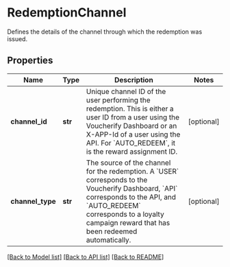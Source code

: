 # RedemptionChannel

Defines the details of the channel through which the redemption was issued.

## Properties

Name | Type | Description | Notes
------------ | ------------- | ------------- | -------------
**channel_id** | **str** | Unique channel ID of the user performing the redemption. This is either a user ID from a user using the Voucherify Dashboard or an X-APP-Id of a user using the API. For &#x60;AUTO_REDEEM&#x60;, it is the reward assignment ID. | [optional] 
**channel_type** | **str** | The source of the channel for the redemption. A &#x60;USER&#x60; corresponds to the Voucherify Dashboard, &#x60;API&#x60; corresponds to the API, and &#x60;AUTO_REDEEM&#x60; corresponds to a loyalty campaign reward that has been redeemed automatically. | [optional] 

[[Back to Model list]](../README.md#documentation-for-models) [[Back to API list]](../README.md#documentation-for-api-endpoints) [[Back to README]](../README.md)


